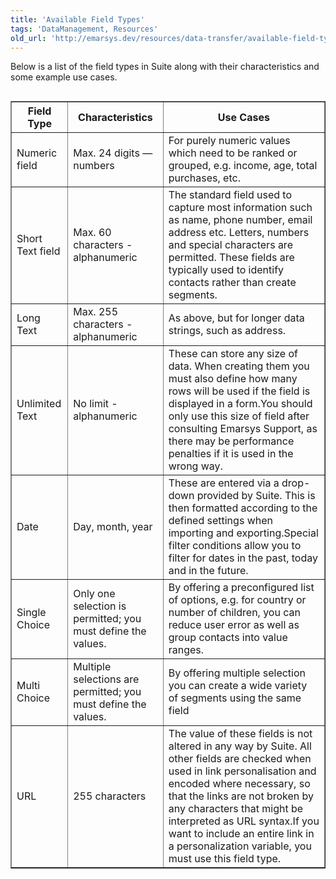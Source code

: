 ```yaml
---
title: 'Available Field Types'
tags: 'DataManagement, Resources'
old_url: 'http://emarsys.dev/resources/data-transfer/available-field-types/'
---
```


Below is a list of the field types in Suite along with their characteristics and some example use cases.

<table align="left" border="1" class="wikitable" style="width: 100%;"><thead><tr><th>Field Type</th> <th>Characteristics</th> <th>Use Cases</th> </tr></thead><tbody><tr><td>Numeric field</td> <td>Max. 24 digits — numbers</td> <td>For purely numeric values which need to be ranked or grouped, e.g. income, age, total purchases, etc.</td> </tr><tr><td>Short Text field</td> <td>Max. 60 characters - alphanumeric</td> <td>The standard field used to capture most information such as name, phone number, email address etc. Letters, numbers and special characters are permitted. These fields are typically used to identify contacts rather than create segments.</td> </tr><tr><td>Long Text</td> <td>Max. 255 characters - alphanumeric</td> <td>As above, but for longer data strings, such as address.</td> </tr><tr><td>Unlimited Text</td> <td>No limit - alphanumeric</td> <td>These can store any size of data. When creating them you must also define how many rows will be used if the field is displayed in a form.You should only use this size of field after consulting Emarsys Support, as there may be performance penalties if it is used in the wrong way.</td> </tr><tr><td>Date</td> <td>Day, month, year</td> <td>These are entered via a drop-down provided by Suite. This is then formatted according to the defined settings when importing and exporting.Special filter conditions allow you to filter for dates in the past, today and in the future.</td> </tr><tr><td>Single Choice</td> <td>Only one selection is permitted; you must define the values.</td> <td>By offering a preconfigured list of options, e.g. for country or number of children, you can reduce user error as well as group contacts into value ranges.</td> </tr><tr><td>Multi Choice</td> <td>Multiple selections are permitted; you must define the values.</td> <td>By offering multiple selection you can create a wide variety of segments using the same field</td> </tr><tr><td>URL</td> <td>255 characters</td> <td>The value of these fields is not altered in any way by Suite. All other fields are checked when used in link personalisation and encoded where necessary, so that the links are not broken by any characters that might be interpreted as URL syntax.If you want to include an entire link in a personalization variable, you must use this field type.</td></tr></tbody></table>